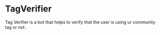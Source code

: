 # TagVerifier
Tag Verifier is a bot that helps to verify that the user is using ur community tag or not .
